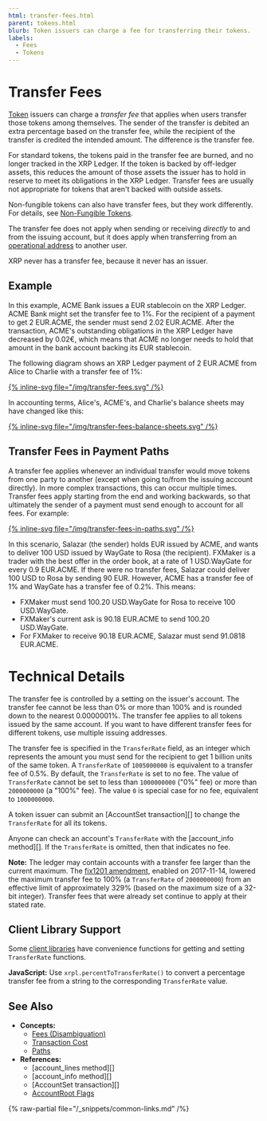 ```yaml
---
html: transfer-fees.html
parent: tokens.html
blurb: Token issuers can charge a fee for transferring their tokens.
labels:
  - Fees
  - Tokens
---
```

# Transfer Fees

[Token](index.md) issuers can charge a _transfer fee_ that applies when users transfer those tokens among themselves. The sender of the transfer is debited an extra percentage based on the transfer fee, while the recipient of the transfer is credited the intended amount. The difference is the transfer fee.

For standard tokens, the tokens paid in the transfer fee are burned, and no longer tracked in the XRP Ledger. If the token is backed by off-ledger assets, this reduces the amount of those assets the issuer has to hold in reserve to meet its obligations in the XRP Ledger. Transfer fees are usually not appropriate for tokens that aren't backed with outside assets.

Non-fungible tokens can also have transfer fees, but they work differently. For details, see [Non-Fungible Tokens](nfts/index.md).

The transfer fee does not apply when sending or receiving _directly_ to and from the issuing account, but it does apply when transferring from an [operational address](../accounts/account-types.md) to another user.

XRP never has a transfer fee, because it never has an issuer.

## Example

In this example, ACME Bank issues a EUR stablecoin on the XRP Ledger. ACME Bank might set the transfer fee to 1%. For the recipient of a payment to get 2 EUR.ACME, the sender must send 2.02 EUR.ACME. After the transaction, ACME's outstanding obligations in the XRP Ledger have decreased by 0.02€, which means that ACME no longer needs to hold that amount in the bank account backing its EUR stablecoin.

The following diagram shows an XRP Ledger payment of 2 EUR.ACME from Alice to Charlie with a transfer fee of 1%:

[{% inline-svg file="/img/transfer-fees.svg" /%}](/img/transfer-fees.svg "Alice sends 2,02€, Charlie receives 2,00€, and ACME owes 0,02€ less in the XRP Ledger")

In accounting terms, Alice's, ACME's, and Charlie's balance sheets may have changed like this:

[{% inline-svg file="/img/transfer-fees-balance-sheets.svg" /%}](/img/transfer-fees-balance-sheets.svg "Alice's assets are down 2,02€, Charlie's are up 2,00€, and ACME's liabilities are down 0,02€")



## Transfer Fees in Payment Paths

<!--{# TODO: Update this for OwnerPaysFee amendment when that gets added #}-->

A transfer fee applies whenever an individual transfer would move tokens from one party to another (except when going to/from the issuing account directly). In more complex transactions, this can occur multiple times. Transfer fees apply starting from the end and working backwards, so that ultimately the sender of a payment must send enough to account for all fees. For example:

[{% inline-svg file="/img/transfer-fees-in-paths.svg" /%}](/img/transfer-fees-in-paths.svg "Diagram of cross-currency payment with transfer fees")

In this scenario, Salazar (the sender) holds EUR issued by ACME, and wants to deliver 100 USD issued by WayGate to Rosa (the recipient). FXMaker is a trader with the best offer in the order book, at a rate of 1 USD.WayGate for every 0.9 EUR.ACME. If there were no transfer fees, Salazar could deliver 100 USD to Rosa by sending 90 EUR. However, ACME has a transfer fee of 1% and WayGate has a transfer fee of 0.2%. This means:

* FXMaker must send 100.20 USD.WayGate for Rosa to receive 100 USD.WayGate.
* FXMaker's current ask is 90.18 EUR.ACME to send 100.20 USD.WayGate.
* For FXMaker to receive 90.18 EUR.ACME, Salazar must send 91.0818 EUR.ACME.

<!-- SPELLING_IGNORE: waygate, fxmaker -->

# Technical Details

The transfer fee is controlled by a setting on the issuer's account. The transfer fee cannot be less than 0% or more than 100% and is rounded down to the nearest 0.0000001%. The transfer fee applies to all tokens issued by the same account. If you want to have different transfer fees for different tokens, use multiple issuing addresses.

The transfer fee is specified in the `TransferRate` field, as an integer which represents the amount you must send for the recipient to get 1 billion units of the same token. A `TransferRate` of `1005000000` is equivalent to a transfer fee of 0.5%. By default, the `TransferRate` is set to no fee. The value of `TransferRate` cannot be set to less than `1000000000` ("0%" fee) or more than `2000000000` (a "100%" fee). The value `0` is special case for no fee, equivalent to `1000000000`.

A token issuer can submit an [AccountSet transaction][] to change the `TransferRate` for all its tokens.

Anyone can check an account's `TransferRate` with the [account_info method][]. If the `TransferRate` is omitted, then that indicates no fee.

**Note:** The ledger may contain accounts with a transfer fee larger than the current maximum. The [fix1201 amendment](../../resources/known-amendments.md#fix1201), enabled on 2017-11-14, lowered the maximum transfer fee to 100% (a `TransferRate` of `2000000000`) from an effective limit of approximately 329% (based on the maximum size of a 32-bit integer). Transfer fees that were already set continue to apply at their stated rate.

## Client Library Support

Some [client libraries](../../references/client-libraries.md) have convenience functions for getting and setting `TransferRate` functions.

**JavaScript:** Use `xrpl.percentToTransferRate()` to convert a percentage transfer fee from a string to the corresponding `TransferRate` value.

## See Also

- **Concepts:**
    - [Fees (Disambiguation)](../transactions/fees.md)
    - [Transaction Cost](../transactions/transaction-cost.md)
    - [Paths](fungible-tokens/paths.md)
- **References:**
    - [account_lines method][]
    - [account_info method][]
    - [AccountSet transaction][]
    - [AccountRoot Flags](../../references/protocol/ledger-data/ledger-entry-types/accountroot.md#accountroot-flags)

{% raw-partial file="/_snippets/common-links.md" /%}
